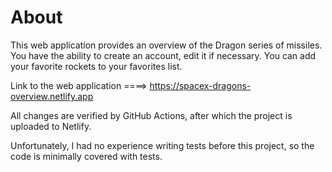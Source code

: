 # About
This web application provides an overview of the Dragon series of missiles.
You have the ability to create an account, edit it if necessary.
You can add your favorite rockets to your favorites list.

Link to the web application ====> https://spacex-dragons-overview.netlify.app

All changes are verified by GitHub Actions, after which the project is uploaded to Netlify.

Unfortunately, I had no experience writing tests before this project, so the code is minimally covered with tests.
